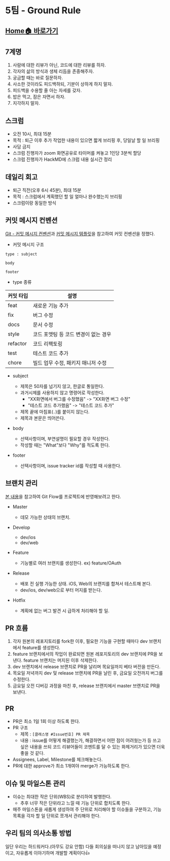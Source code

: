 # 5팀 - Ground Rule

## [Home🏠 바로가기](https://github.com/boostcamp-2020/IssueTracker-05/wiki)

## 7계명

1. 사람에 대한 리뷰가 아닌, 코드에 대한 리뷰를 하자.
2. 각자의 삶의 방식과 생체 리듬을 존중해주자.
3. 궁금할 때는 바로 질문하자.
4. 사소한 것이라도 피드백하되, 기분이 상하게 하지 말자.
5. 피드백을 수용할 줄 아는 자세를 갖자.
6. 밥은 먹고, 잠은 자면서 하자.
7. 지각하지 말자.

## 스크럼

- 오전 10시, 최대 15분
- 목적 : 퇴근 이후 추가 작업한 내용이 있으면 짧게 브리핑 후, 당일날 할 일 브리핑
- 사담 금지
- 스크럼 진행자가 zoom 화면공유로 타이머를 켜놓고 1인당 3분씩 할당
- 스크럼 진행자가 HackMD에 스크럼 내용 실시간 정리

## 데일리 회고

- 퇴근 직전(오후 6시 45분), 최대 15분
- 목적 : 스크럼에서 계획했던 할 일 얼마나 완수했는지 브리핑
- 스크럼이랑 동일한 방식

## 커밋 메시지 컨벤션
[Git - 커밋 메시지 컨벤션](https://doublesprogramming.tistory.com/256)과 [커밋 메시지 템플릿](https://jeong-pro.tistory.com/207)을 참고하여 커밋 컨벤션을 정했다.

- 커밋 메시지 구조

```
type : subject

body

footer
```

- type 종류

| 커밋 타입 |   설명    |
| -------- | -------- |
| feat     | 새로운 기능 추가 |
| fix      | 버그 수정 |
| docs     | 문서 수정 |
| style    | 코드 포맷팅 등 코드 변경이 없는 경우 |
| refactor | 코드 리팩토링 |
| test     | 테스트 코드 추가 |
| chore    | 빌드 업무 수정, 패키지 매니저 수정 |

- subject

    - 제목은 50자를 넘기지 않고, 한글로 통일한다.
    - 과거시제를 사용하지 않고 명령어로 작성한다.
        - "XX화면에서 버그를 수정했음" -> "XX화면 버그 수정"
        - "테스트 코드 추가했음" -> "테스트 코드 추가"
    - 제목 끝에 마침표(`.`)를 붙이지 않는다.
    - 제목과 본문은 띄어쓴다.

- body

    - 선택사항이며, 부연설명이 필요할 경우 작성한다.
    - 작성할 때는 "What"보다 "Why"를 적도록 한다.

- footer

    - 선택사항이며, issue tracker id를 작성할 때 사용한다.

## 브랜치 관리

[본 내용](https://gmlwjd9405.github.io/2018/05/11/types-of-git-branch.html)을 참고하여 Git Flow를 프로젝트에 반영해보려고 한다. 

- Master
    - 데모 가능한 상태의 브랜치.

- Develop
    - dev/ios
    - dev/web

- Feature
    - 기능별로 여러 브랜치를 생성한다. ex) feature/OAuth

- Release
    - 배포 전 실행 가능한 상태. iOS, Web의 브랜치를 합쳐서 테스트해 본다.
    - dev/ios, dev/web으로 부터 머지를 받는다.

- Hotfix
    - 계획에 없는 버그 발견 시 급하게 처리해야 할 일.

## PR 흐름

1. 각자 원본의 레포지토리를 fork한 이후, 필요한 기능을 구현할 때마다 dev 브랜치에서 feature를 생성한다.
2. feature 브랜치에서의 작업이 완료되면 원본 레포지토리의 dev 브랜치에 PR을 보낸다. feature 브랜치는 머지된 이후 삭제한다.
3. dev 브랜치에서 release 브랜치로 PR을 날리며 목요일까지 베타 버전을 만든다.
4. 목요일 저녁까지 dev 및 release 브랜치에 PR을 날린 후, 금요일 오전까지 버그를 수정한다.
5. 금요일 오전 디버깅 과정을 마친 후, release 브랜치에서 master 브랜치로 PR을 보낸다.

## PR

- PR은 최소 1일 1회 이상 하도록 한다.
- PR 구조
    - 제목 : `[클래스명 #Issue번호] PR 제목`
    - 내용 : issue를 어떻게 해결했는가, 해결하면서 어떤 점이 어려웠는가 등 쓰고 싶은 내용을 쓰되 코드 리뷰어들이 코멘트를 달 수 있는 화제거리가 있으면 더욱 좋을 것 같다.
- Assignees, Label, Milestone를 체크해놓는다.
- PR에 대한 approve가 최소 1개여야 merge가 가능하도록 한다.

## 이슈 및 마일스톤 관리

- 이슈는 최대한 작은 단위(WBS)로 분리하여 발행한다. 
    - 추후 너무 작은 단위라고 느낄 때 기능 단위로 합치도록 한다.
- 매주 마일스톤을 새롭게 생성하여 주 단위로 처리해야 할 이슈들을 구분하고, 기능 목록을 각자 할 일 단위로 쪼개서 관리해야 한다.

## 우리 팀의 의사소통 방법

일단 우리는 하드워커다.(아무도 강요 안함) 다들 회의실을 떠나지 않고 남아있을 예정이고, 자유롭게 이야기하며 개발할 계획이다👍
